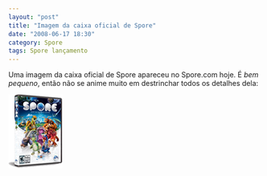 ```yaml
---
layout: "post"
title: "Imagem da caixa oficial de Spore"
date: "2008-06-17 18:30"
category: Spore
tags: Spore lançamento
---
```


Uma imagem da caixa oficial de Spore apareceu no Spore.com hoje. É _bem pequeno_, então não se anime muito em destrinchar todos os detalhes dela:

![Miniatura da caixa do jogo](assets/uploads/2019/06/SporeBox.png)
